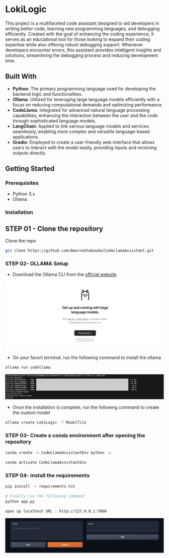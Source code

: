 # LokiLogic
This project is a multifaceted code assistant designed to aid developers in writing better code, learning new programming languages, and debugging efficiently. Created with the goal of enhancing the coding experience, it serves as an educational tool for those looking to expand their coding expertise while also offering robust debugging support. Whenever developers encounter errors, this assistant provides intelligent insights and solutions, streamlining the debugging process and reducing development time.

## Built With
- **Python**: The primary programming language used for developing the backend logic and functionalities.
- **Ollama**: Utilized for leveraging large language models efficiently with a focus on reducing computational demands and optimizing performance.
- **CodeLlama**: Integrated for advanced natural language processing capabilities, enhancing the interaction between the user and the code through sophisticated language models.
- **LangChain**: Applied to link various language models and services seamlessly, enabling more complex and versatile language-based applications.
- **Gradio**: Employed to create a user-friendly web interface that allows users to interact with the model easily, providing inputs and receiving outputs directly.

## Getting Started
### Prerequisites
- Python 3.x
- Ollama


### Installation

## STEP 01 - Clone the repository
Clone the repo
   ```bash
   git clone https://github.com/AmarnathaGowda/CodeLlamaAssistant.git
   ```

### STEP 02- OLLAMA Setup

* Download the Ollama CLI from the [official website](https://ollama.com)

![alt text](https://github.com/AmarnathaGowda/CodeLlamaAssistant/blob/main/asset/Ollama.png)

* On your favort terminal, run the following command to install the ollama

```bash
ollama run codellama
```
![alt text](https://github.com/AmarnathaGowda/CodeLlamaAssistant/blob/main/asset/ollama2.png)

* Once the installation is complete, run the following command to create the custom model

```bash
ollama create LokiLogic -f Modelfile
```


### STEP 03- Create a conda environment after opening the repository

```bash
conda create -n CodeLlamaAssistantEnv python -y
```

```bash
conda activate CodeLlamaAssistantEnv
```


### STEP 04- install the requirements
```bash
pip install -r requirements.txt
```

```bash
# Finally run the following command
python app.py
```
```bash
open up localhost URL : http://127.0.0.1:7860
```
![alt text](https://github.com/AmarnathaGowda/CodeLlamaAssistant/blob/main/asset/webapp.png)